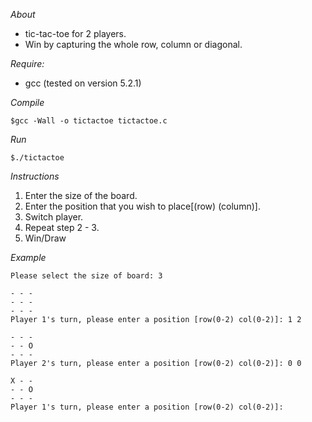 *About*
* tic-tac-toe for 2 players.
* Win by capturing the whole row, column or diagonal.


*Require:*
* gcc (tested on version 5.2.1)


*Compile*
```
$gcc -Wall -o tictactoe tictactoe.c
```

*Run*
```
$./tictactoe
```

*Instructions*
 1. Enter the size of the board.			
 2. Enter the position that you wish to place[(row) (column)].
 3. Switch player.
 4. Repeat step 2 - 3.
 5. Win/Draw

*Example*
```
Please select the size of board: 3

- - -
- - -
- - -
Player 1's turn, please enter a position [row(0-2) col(0-2)]: 1 2

- - -
- - O
- - -
Player 2's turn, please enter a position [row(0-2) col(0-2)]: 0 0

X - - 
- - O
- - -
Player 1's turn, please enter a position [row(0-2) col(0-2)]:
```
